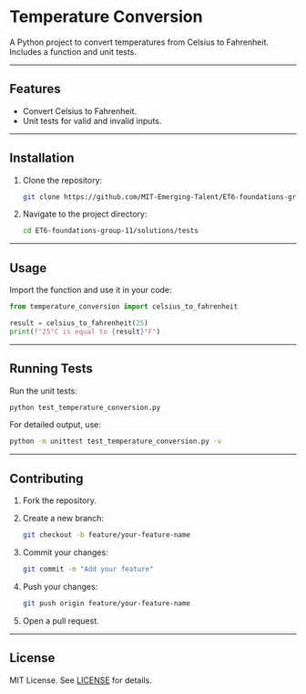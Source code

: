 # Temperature Conversion

A Python project to convert temperatures from Celsius to Fahrenheit. Includes a
function and unit tests.

---

## Features

- Convert Celsius to Fahrenheit.
- Unit tests for valid and invalid inputs.

---

## Installation

1. Clone the repository:

   ```bash
   git clone https://github.com/MIT-Emerging-Talent/ET6-foundations-group-11.git
   ```

2. Navigate to the project directory:

   ```bash
   cd ET6-foundations-group-11/solutions/tests
   ```

---

## Usage

Import the function and use it in your code:

```python
from temperature_conversion import celsius_to_fahrenheit

result = celsius_to_fahrenheit(25)
print(f"25°C is equal to {result}°F")
```

---

## Running Tests

Run the unit tests:

```bash
python test_temperature_conversion.py
```

For detailed output, use:

```bash
python -m unittest test_temperature_conversion.py -v
```

---

## Contributing

1. Fork the repository.
2. Create a new branch:

   ```bash
   git checkout -b feature/your-feature-name
   ```

3. Commit your changes:

   ```bash
   git commit -m "Add your feature"
   ```

4. Push your changes:

   ```bash
   git push origin feature/your-feature-name
   ```

5. Open a pull request.

---

## License

MIT License. See [LICENSE](LICENSE) for details.
